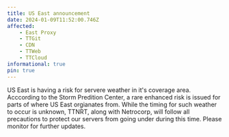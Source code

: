 ```yaml
---
title: US East announcement
date: 2024-01-09T11:52:00.746Z
affected:
    - East Proxy
    - TTGit
    - CDN
    - TTWeb
    - TTCloud
informational: true
pin: true
---
```


US East is having a risk for servere weather in it's coverage area. Acccording to the Storm Predition Center, a rare enhanced risk is issued for parts of where US East orgianates from.
While the timing for such weather to occur is unknown, TTNRT, along with Netrocorp, will follow all precautions to protect our servers from going under during this time.
Please monitor for further updates.
